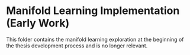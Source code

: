# Manifold Learning Implementation (Early Work)

This folder contains the manifold learning exploration at the beginning of the thesis development process and is no longer relevant.
